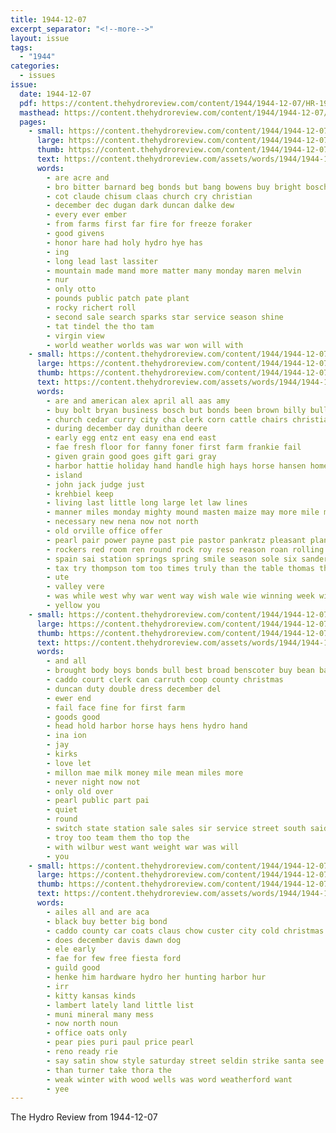 ```yaml
---
title: 1944-12-07
excerpt_separator: "<!--more-->"
layout: issue
tags:
  - "1944"
categories:
  - issues
issue:
  date: 1944-12-07
  pdf: https://content.thehydroreview.com/content/1944/1944-12-07/HR-1944-12-07.pdf
  masthead: https://content.thehydroreview.com/content/1944/1944-12-07/masthead/HR-1944-12-07.jpg
  pages:
    - small: https://content.thehydroreview.com/content/1944/1944-12-07/small/HR-1944-12-07-01.jpg
      large: https://content.thehydroreview.com/content/1944/1944-12-07/large/HR-1944-12-07-01.jpg
      thumb: https://content.thehydroreview.com/content/1944/1944-12-07/thumbnails/HR-1944-12-07-01.jpg
      text: https://content.thehydroreview.com/assets/words/1944/1944-12-07/HR-1944-12-07-01.txt
      words:
        - are acre and
        - bro bitter barnard beg bonds but bang bowens buy bright boschert bless boys baptist batt big
        - cot claude chisum claas church cry christian
        - december dec dugan dark duncan dalke dew
        - every ever ember
        - from farms first far fire for freeze foraker
        - good givens
        - honor hare had holy hydro hye has
        - ing
        - long lead last lassiter
        - mountain made mand more matter many monday maren melvin
        - nur
        - only otto
        - pounds public patch pate plant
        - rocky richert roll
        - second sale search sparks star service season shine
        - tat tindel the tho tam
        - virgin view
        - world weather worlds was war won will with
    - small: https://content.thehydroreview.com/content/1944/1944-12-07/small/HR-1944-12-07-02.jpg
      large: https://content.thehydroreview.com/content/1944/1944-12-07/large/HR-1944-12-07-02.jpg
      thumb: https://content.thehydroreview.com/content/1944/1944-12-07/thumbnails/HR-1944-12-07-02.jpg
      text: https://content.thehydroreview.com/assets/words/1944/1944-12-07/HR-1944-12-07-02.txt
      words:
        - are and american alex april all aas amy
        - buy bolt bryan business bosch but bonds been brown billy bull best boys bank burden bea black bean bay baby bond baptist
        - church cedar curry city cha clerk corn cattle chairs christian can christmas county change canyon cain caddo company coffee chambers care
        - during december day dunithan deere
        - early egg entz ent easy ena end east
        - fae fresh floor for fanny foner first farm frankie fail
        - given grain good goes gift gari gray
        - harbor hattie holiday hand handle high hays horse hansen home hydro hoe head henry her
        - island
        - john jack judge just
        - krehbiel keep
        - living last little long large let law lines
        - manner miles monday mighty mound masten maize may more mile mash minister must
        - necessary new nena now not north
        - old orville office offer
        - pearl pair power payne past pie pastor pankratz pleasant plan
        - rockers red room ren round rock roy reso reason roan rolling ropes
        - spain sai station springs spring smile season sole six sanders smooth seed schoo
        - tax try thompson tom too times truly than the table thomas thar trip take
        - ute
        - valley vere
        - was while west why war went way wish wale wie winning week will well with walk
        - yellow you
    - small: https://content.thehydroreview.com/content/1944/1944-12-07/small/HR-1944-12-07-03.jpg
      large: https://content.thehydroreview.com/content/1944/1944-12-07/large/HR-1944-12-07-03.jpg
      thumb: https://content.thehydroreview.com/content/1944/1944-12-07/thumbnails/HR-1944-12-07-03.jpg
      text: https://content.thehydroreview.com/assets/words/1944/1944-12-07/HR-1944-12-07-03.txt
      words:
        - and all
        - brought body boys bonds bull best broad benscoter buy bean bank black brown but bor bond
        - caddo court clerk can carruth coop county christmas
        - duncan duty double dress december del
        - ewer end
        - fail face fine for first farm
        - goods good
        - head hold harbor horse hays hens hydro hand
        - ina ion
        - jay
        - kirks
        - love let
        - millon mae milk money mile mean miles more
        - never night now not
        - only old over
        - pearl public part pai
        - quiet
        - round
        - switch state station sale sales sir service street south said sell shoulders such
        - troy too team them tho top the
        - with wilbur west want weight war was will
        - you
    - small: https://content.thehydroreview.com/content/1944/1944-12-07/small/HR-1944-12-07-04.jpg
      large: https://content.thehydroreview.com/content/1944/1944-12-07/large/HR-1944-12-07-04.jpg
      thumb: https://content.thehydroreview.com/content/1944/1944-12-07/thumbnails/HR-1944-12-07-04.jpg
      text: https://content.thehydroreview.com/assets/words/1944/1944-12-07/HR-1944-12-07-04.txt
      words:
        - ailes all and are aca
        - black buy better big bond
        - caddo county car coats claus chow custer city cold christmas
        - does december davis dawn dog
        - ele early
        - fae for few free fiesta ford
        - guild good
        - henke him hardware hydro her hunting harbor hur
        - irr
        - kitty kansas kinds
        - lambert lately land little list
        - muni mineral many mess
        - now north noun
        - office oats only
        - pear pies puri paul price pearl
        - reno ready rie
        - say satin show style saturday street seldin strike santa see sale service seer start san store sales shows stock
        - than turner take thora the
        - weak winter with wood wells was word weatherford want
        - yee
---
```


The Hydro Review from 1944-12-07

<!--more-->

